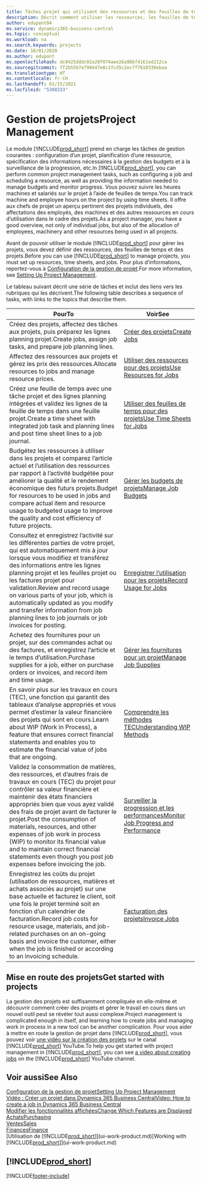 ```yaml
---
title: Tâches projet qui utilisent des ressources et des feuilles de temps | Microsoft Docs
description: Décrit comment utiliser les ressources, les feuilles de temps et les projets pour la gestion des projets.
author: edupont04
ms.service: dynamics365-business-central
ms.topic: conceptual
ms.workload: na
ms.search.keywords: projects
ms.date: 10/01/2020
ms.author: edupont
ms.openlocfilehash: dc0425dddc02a20f074aee26a96bf4161ed212ca
ms.sourcegitcommit: ff2b55b7e790447e0c1fcd5c2ec7f7610338ebaa
ms.translationtype: HT
ms.contentlocale: fr-CH
ms.lasthandoff: 02/15/2021
ms.locfileid: "5388333"
---
```

# <a name="project-management"></a><span data-ttu-id="9f710-103">Gestion de projets</span><span class="sxs-lookup"><span data-stu-id="9f710-103">Project Management</span></span>
<span data-ttu-id="9f710-104">Le module [!INCLUDE[prod_short](includes/prod_short.md)] prend en charge les tâches de gestion courantes : configuration d’un projet, planification d’une ressource, spécification des informations nécessaires à la gestion des budgets et à la surveillance de la progression, etc.</span><span class="sxs-lookup"><span data-stu-id="9f710-104">In [!INCLUDE[prod_short](includes/prod_short.md)], you can perform common project management tasks, such as configuring a job and scheduling a resource, as well as providing the information needed to manage budgets and monitor progress.</span></span> <span data-ttu-id="9f710-105">Vous pouvez suivre les heures machines et salariés sur le projet à l’aide de feuilles de temps.</span><span class="sxs-lookup"><span data-stu-id="9f710-105">You can track machine and employee hours on the project by using time sheets.</span></span> <span data-ttu-id="9f710-106">Il offre aux chefs de projet un aperçu pertinent des projets individuels, des affectations des employés, des machines et des autres ressources en cours d’utilisation dans le cadre des projets.</span><span class="sxs-lookup"><span data-stu-id="9f710-106">As a project manager, you have a good overview, not only of individual jobs, but also of the allocation of employees, machinery and other resources being used in all projects.</span></span>

<span data-ttu-id="9f710-107">Avant de pouvoir utiliser le module [!INCLUDE[prod_short](includes/prod_short.md)] pour gérer les projets, vous devez définir des ressources, des feuilles de temps et des projets.</span><span class="sxs-lookup"><span data-stu-id="9f710-107">Before you can use [!INCLUDE[prod_short](includes/prod_short.md)] to manage projects, you must set up resources, time sheets, and jobs.</span></span> <span data-ttu-id="9f710-108">Pour plus d’informations, reportez-vous à [Configuration de la gestion de projet](projects-setup-projects.md).</span><span class="sxs-lookup"><span data-stu-id="9f710-108">For more information, see [Setting Up Project Management](projects-setup-projects.md).</span></span>  

<span data-ttu-id="9f710-109">Le tableau suivant décrit une série de tâches et inclut des liens vers les rubriques qui les décrivent.</span><span class="sxs-lookup"><span data-stu-id="9f710-109">The following table describes a sequence of tasks, with links to the topics that describe them.</span></span>

| <span data-ttu-id="9f710-110">Pour</span><span class="sxs-lookup"><span data-stu-id="9f710-110">To</span></span> | <span data-ttu-id="9f710-111">Voir</span><span class="sxs-lookup"><span data-stu-id="9f710-111">See</span></span> |
| --- | --- |
| <span data-ttu-id="9f710-112">Créez des projets, affectez des tâches aux projets, puis préparez les lignes planning projet.</span><span class="sxs-lookup"><span data-stu-id="9f710-112">Create jobs, assign job tasks, and prepare job planning lines.</span></span> |[<span data-ttu-id="9f710-113">Créer des projets</span><span class="sxs-lookup"><span data-stu-id="9f710-113">Create Jobs</span></span>](projects-how-create-jobs.md) |
| <span data-ttu-id="9f710-114">Affectez des ressources aux projets et gérez les prix des ressources.</span><span class="sxs-lookup"><span data-stu-id="9f710-114">Allocate resources to jobs and manage resource prices.</span></span> |[<span data-ttu-id="9f710-115">Utiliser des ressources pour des projets</span><span class="sxs-lookup"><span data-stu-id="9f710-115">Use Resources for Jobs</span></span>](projects-how-use-resources.md) |
| <span data-ttu-id="9f710-116">Créez une feuille de temps avec une tâche projet et des lignes planning intégrées et validez les lignes de la feuille de temps dans une feuille projet.</span><span class="sxs-lookup"><span data-stu-id="9f710-116">Create a time sheet with integrated job task and planning lines and post time sheet lines to a job journal.</span></span> |[<span data-ttu-id="9f710-117">Utiliser des feuilles de temps pour des projets</span><span class="sxs-lookup"><span data-stu-id="9f710-117">Use Time Sheets for Jobs</span></span>](projects-how-use-time-sheets.md) |
| <span data-ttu-id="9f710-118">Budgétez les ressources à utiliser dans les projets et comparez l’article actuel et l’utilisation des ressources par rapport à l’activité budgétée pour améliorer la qualité et le rendement économique des futurs projets.</span><span class="sxs-lookup"><span data-stu-id="9f710-118">Budget for resources to be used in jobs and compare actual item and resource usage to budgeted usage to improve the quality and cost efficiency of future projects.</span></span> |[<span data-ttu-id="9f710-119">Gérer les budgets de projets</span><span class="sxs-lookup"><span data-stu-id="9f710-119">Manage Job Budgets</span></span>](projects-how-manage-budgets.md) |
| <span data-ttu-id="9f710-120">Consultez et enregistrez l’activité sur les différentes parties de votre projet, qui est automatiquement mis à jour lorsque vous modifiez et transférez des informations entre les lignes planning projet et les feuilles projet ou les factures projet pour validation.</span><span class="sxs-lookup"><span data-stu-id="9f710-120">Review and record usage on various parts of your job, which is automatically updated as you modify and transfer information from job planning lines to job journals or job invoices for posting.</span></span> |[<span data-ttu-id="9f710-121">Enregistrer l’utilisation pour les projets</span><span class="sxs-lookup"><span data-stu-id="9f710-121">Record Usage for Jobs</span></span>](projects-how-record-job-usage.md) |
| <span data-ttu-id="9f710-122">Achetez des fournitures pour un projet, sur des commandes achat ou des factures, et enregistrez l’article et le temps d’utilisation.</span><span class="sxs-lookup"><span data-stu-id="9f710-122">Purchase supplies for a job, either on purchase orders or invoices, and record item and time usage.</span></span> |[<span data-ttu-id="9f710-123">Gérer les fournitures pour un projet</span><span class="sxs-lookup"><span data-stu-id="9f710-123">Manage Job Supplies</span></span>](projects-how-manage-project-supplies.md) |
| <span data-ttu-id="9f710-124">En savoir plus sur les travaux en cours (TEC), une fonction qui garantit des tableaux d’analyse appropriés et vous permet d’estimer la valeur financière des projets qui sont en cours.</span><span class="sxs-lookup"><span data-stu-id="9f710-124">Learn about WIP (Work in Process), a feature that ensures correct financial statements and enables you to estimate the financial value of jobs that are ongoing.</span></span> |[<span data-ttu-id="9f710-125">Comprendre les méthodes TEC</span><span class="sxs-lookup"><span data-stu-id="9f710-125">Understanding WIP Methods</span></span>](projects-understanding-wip.md) |
| <span data-ttu-id="9f710-126">Validez la consommation de matières, des ressources, et d’autres frais de travaux en cours (TEC) du projet pour contrôler sa valeur financière et maintenir des états financiers appropriés bien que vous ayez validé des frais de projet avant de facturer le projet.</span><span class="sxs-lookup"><span data-stu-id="9f710-126">Post the consumption of materials, resources, and other expenses of job work in process (WIP) to monitor its financial value and to maintain correct financial statements even though you post job expenses before invoicing the job.</span></span> |[<span data-ttu-id="9f710-127">Surveiller la progression et les performances</span><span class="sxs-lookup"><span data-stu-id="9f710-127">Monitor Job Progress and Performance</span></span>](projects-how-monitor-progress-performance.md) |
| <span data-ttu-id="9f710-128">Enregistrez les coûts du projet (utilisation de ressources, matières et achats associés au projet) sur une base actuelle et facturez le client, soit une fois le projet terminé soit en fonction d’un calendrier de facturation.</span><span class="sxs-lookup"><span data-stu-id="9f710-128">Record job costs for resource usage, materials, and job-related purchases on an on-going basis and invoice the customer, either when the job is finished or according to an invoicing schedule.</span></span> |[<span data-ttu-id="9f710-129">Facturation des projets</span><span class="sxs-lookup"><span data-stu-id="9f710-129">Invoice Jobs</span></span>](projects-how-invoice-jobs.md) |

## <a name="get-started-with-projects"></a><span data-ttu-id="9f710-130">Mise en route des projets</span><span class="sxs-lookup"><span data-stu-id="9f710-130">Get started with projects</span></span>

<span data-ttu-id="9f710-131">La gestion des projets est suffisamment compliquée en elle-même et découvrir comment créer des projets et gérer le travail en cours dans un nouvel outil peut se révéler tout aussi complexe.</span><span class="sxs-lookup"><span data-stu-id="9f710-131">Project management is complicated enough in itself, and learning how to create jobs and managing work in process in a new tool can be another complication.</span></span> <span data-ttu-id="9f710-132">Pour vous aider à mettre en route la gestion de projet dans [!INCLUDE[prod_short](includes/prod_short.md)], vous pouvez voir [une vidéo sur la création des projets](https://www.youtube.com/watch?v=VqaPWr7BWmw) sur le canal [!INCLUDE[prod_short](includes/prod_short.md)] YouTube.</span><span class="sxs-lookup"><span data-stu-id="9f710-132">To help you get started with project management in [!INCLUDE[prod_short](includes/prod_short.md)], you can see [a video about creating jobs](https://www.youtube.com/watch?v=VqaPWr7BWmw) on the [!INCLUDE[prod_short](includes/prod_short.md)] YouTube channel.</span></span>  

## <a name="see-also"></a><span data-ttu-id="9f710-133">Voir aussi</span><span class="sxs-lookup"><span data-stu-id="9f710-133">See Also</span></span>

[<span data-ttu-id="9f710-134">Configuration de la gestion de projet</span><span class="sxs-lookup"><span data-stu-id="9f710-134">Setting Up Project Management</span></span>](projects-setup-projects.md)  
[<span data-ttu-id="9f710-135">Vidéo : Créer un projet dans Dynamics 365 Business Central</span><span class="sxs-lookup"><span data-stu-id="9f710-135">Video: How to create a job in Dynamics 365 Business Central</span></span>](https://www.youtube.com/watch?v=VqaPWr7BWmw)  
[<span data-ttu-id="9f710-136">Modifier les fonctionnalités affichées</span><span class="sxs-lookup"><span data-stu-id="9f710-136">Change Which Features are Displayed</span></span>](ui-experiences.md)  
[<span data-ttu-id="9f710-137">Achats</span><span class="sxs-lookup"><span data-stu-id="9f710-137">Purchasing</span></span>](purchasing-manage-purchasing.md)  
[<span data-ttu-id="9f710-138">Ventes</span><span class="sxs-lookup"><span data-stu-id="9f710-138">Sales</span></span>](sales-manage-sales.md)  
[<span data-ttu-id="9f710-139">Finances</span><span class="sxs-lookup"><span data-stu-id="9f710-139">Finance</span></span>](finance.md)  
<span data-ttu-id="9f710-140">[Utilisation de [!INCLUDE[prod_short](includes/prod_short.md)]](ui-work-product.md)</span><span class="sxs-lookup"><span data-stu-id="9f710-140">[Working with [!INCLUDE[prod_short](includes/prod_short.md)]](ui-work-product.md)</span></span>  

## [!INCLUDE[prod_short](includes/free_trial_md.md)]  


[!INCLUDE[footer-include](includes/footer-banner.md)]
